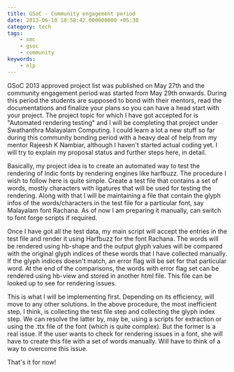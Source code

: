 ```yaml
---
title: GSoC - Community engagement period
date: 2013-06-10 18:58:42.000000000 +05:30
category: tech
tags:
    - smc
    - gsoc
    - community
keywords:
    - nlp
---
```



GSoC 2013 approved project list was published on May 27th and the community engagement period was started from May 29th onwards. During this period the students are supposed to bond with their mentors, read the documentations and finalize your plans so you can have a head start with your project. The project topic for which I have got accepted for is "Automated rendering testing" and I will be completing that project under Swathanthra Malayalam Computing. I could learn a lot a new stuff so far during this community bonding period with a heavy deal of help from my mentor Rajeesh K Nambiar, although I haven't started actual coding yet. I will try to explain my proposal status and further steps here, in detail.

Basically, my project idea is to create an automated way to test the rendering of Indic fonts by rendering engines like harfbuzz. The procedure I wish to follow here is quite simple. Create a test file that contains a set of words, mostly characters with ligatures that will be used for testing the rendering. Along with that I will be maintaining a file that contain the glyph infos of the words/characters in the test file for a particular font, say Malayalam font Rachana. As of now I am preparing it manually, can switch to font forge scripts if required.

Once I have got all the test data, my main script will accept the entries in the test file and render it using Harfbuzz for the font Rachana. The words will be rendered using hb-shape and the output glyph values will be compared with the original glyph indices of these words that I have collected manually. If the glyph indices doesn't match, an error flag will be set for that particular word. At the end of the comparisons, the words with error flag set can be rendered using hb-view and stored in another html file. This file can be looked up to see for rendering issues.

This is what I will be implementing first. Depending on its efficiency, will move to any other solutions. In the above procedure, the most inefficient step, I think, is collecting the test file step and collecting the glyph index step. We can resolve the latter by, may be, using a scripts for extraction or using the .ttx file of the font (which is quite complex). But the former is a real issue. If the user wants to check for rendering issues in a font, she will have to create this file with a set of words manually. Will have to think of a way to overcome this issue.

That's it for now!
